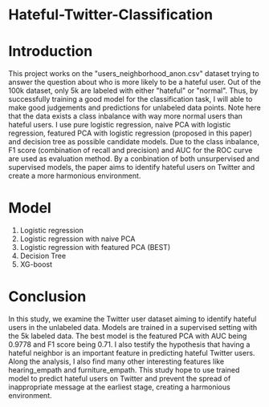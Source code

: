 # Hateful-Twitter-Classification

# Introduction
This project works on the "users_neighborhood_anon.csv" dataset trying to answer the question about who is more likely to be a hateful user. Out of the 100k dataset, only 5k are labeled with either "hateful" or "normal". Thus, by successfully training a good model for the classification task, I will able to make good judgements and predictions for unlabeled data points. Note here that the data exists a class inbalance with way more normal users than hateful users. I use pure logistic regression, naive PCA with logistic regression, featured PCA with logistic regression (proposed in this paper) and decision tree as possible candidate models. Due to the class inbalance, F1 score (combination of recall and precision) and AUC for the ROC curve are used as evaluation method. By a conbination of both unsurpervised and supervised models, the paper aims to identify hateful users on Twitter and create a more harmonious environment. 

# Model
1. Logistic regression 
2. Logistic regression with naive PCA 
3. Logistic regression with featured PCA (BEST)
4. Decision Tree
5. XG-boost

# Conclusion
In this study, we examine the Twitter user dataset aiming to identify hateful users in the unlabeled data. Models are trained in a supervised setting with the 5k labeled data. The best model is the featured PCA with AUC being 0.9778 and F1 score being 0.71. I also testify the hypothesis that having a hateful neighbor is an important feature in predicting hateful Twitter users. Along the analysis, I also find many other interesting features like hearing_empath and furniture_empath. This study hope to use trained model to predict hateful users on Twitter and prevent the spread of inappropriate message at the earliest stage, creating a harmonious environment. 


